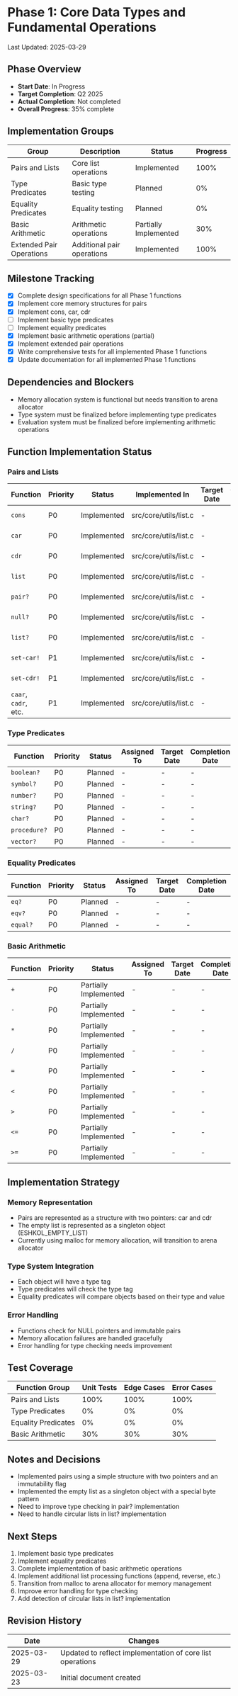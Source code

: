 # Phase 1: Core Data Types and Fundamental Operations

Last Updated: 2025-03-29

## Phase Overview
- **Start Date**: In Progress
- **Target Completion**: Q2 2025
- **Actual Completion**: Not completed
- **Overall Progress**: 35% complete

## Implementation Groups
| Group | Description | Status | Progress |
|-------|-------------|--------|----------|
| Pairs and Lists | Core list operations | Implemented | 100% |
| Type Predicates | Basic type testing | Planned | 0% |
| Equality Predicates | Equality testing | Planned | 0% |
| Basic Arithmetic | Arithmetic operations | Partially Implemented | 30% |
| Extended Pair Operations | Additional pair operations | Implemented | 100% |

## Milestone Tracking
- [x] Complete design specifications for all Phase 1 functions
- [x] Implement core memory structures for pairs
- [x] Implement cons, car, cdr
- [ ] Implement basic type predicates
- [ ] Implement equality predicates
- [x] Implement basic arithmetic operations (partial)
- [x] Implement extended pair operations
- [x] Write comprehensive tests for all implemented Phase 1 functions
- [x] Update documentation for all implemented Phase 1 functions

## Dependencies and Blockers
- Memory allocation system is functional but needs transition to arena allocator
- Type system must be finalized before implementing type predicates
- Evaluation system must be finalized before implementing arithmetic operations

## Function Implementation Status

### Pairs and Lists
| Function | Priority | Status | Implemented In | Target Date | Completion Date |
|----------|----------|--------|----------------|-------------|----------------|
| `cons` | P0 | Implemented | src/core/utils/list.c | - | 2025-03-29 |
| `car` | P0 | Implemented | src/core/utils/list.c | - | 2025-03-29 |
| `cdr` | P0 | Implemented | src/core/utils/list.c | - | 2025-03-29 |
| `list` | P0 | Implemented | src/core/utils/list.c | - | 2025-03-29 |
| `pair?` | P0 | Implemented | src/core/utils/list.c | - | 2025-03-29 |
| `null?` | P0 | Implemented | src/core/utils/list.c | - | 2025-03-29 |
| `list?` | P0 | Implemented | src/core/utils/list.c | - | 2025-03-29 |
| `set-car!` | P1 | Implemented | src/core/utils/list.c | - | 2025-03-29 |
| `set-cdr!` | P1 | Implemented | src/core/utils/list.c | - | 2025-03-29 |
| `caar`, `cadr`, etc. | P1 | Implemented | src/core/utils/list.c | - | 2025-03-29 |

### Type Predicates
| Function | Priority | Status | Assigned To | Target Date | Completion Date |
|----------|----------|--------|-------------|-------------|----------------|
| `boolean?` | P0 | Planned | - | - | - |
| `symbol?` | P0 | Planned | - | - | - |
| `number?` | P0 | Planned | - | - | - |
| `string?` | P0 | Planned | - | - | - |
| `char?` | P0 | Planned | - | - | - |
| `procedure?` | P0 | Planned | - | - | - |
| `vector?` | P0 | Planned | - | - | - |

### Equality Predicates
| Function | Priority | Status | Assigned To | Target Date | Completion Date |
|----------|----------|--------|-------------|-------------|----------------|
| `eq?` | P0 | Planned | - | - | - |
| `eqv?` | P0 | Planned | - | - | - |
| `equal?` | P0 | Planned | - | - | - |

### Basic Arithmetic
| Function | Priority | Status | Assigned To | Target Date | Completion Date |
|----------|----------|--------|-------------|-------------|----------------|
| `+` | P0 | Partially Implemented | - | - | - |
| `-` | P0 | Partially Implemented | - | - | - |
| `*` | P0 | Partially Implemented | - | - | - |
| `/` | P0 | Partially Implemented | - | - | - |
| `=` | P0 | Partially Implemented | - | - | - |
| `<` | P0 | Partially Implemented | - | - | - |
| `>` | P0 | Partially Implemented | - | - | - |
| `<=` | P0 | Partially Implemented | - | - | - |
| `>=` | P0 | Partially Implemented | - | - | - |

## Implementation Strategy

### Memory Representation
- Pairs are represented as a structure with two pointers: car and cdr
- The empty list is represented as a singleton object (ESHKOL_EMPTY_LIST)
- Currently using malloc for memory allocation, will transition to arena allocator

### Type System Integration
- Each object will have a type tag
- Type predicates will check the type tag
- Equality predicates will compare objects based on their type and value

### Error Handling
- Functions check for NULL pointers and immutable pairs
- Memory allocation failures are handled gracefully
- Error handling for type checking needs improvement

## Test Coverage

| Function Group | Unit Tests | Edge Cases | Error Cases |
|----------------|------------|------------|-------------|
| Pairs and Lists | 100% | 100% | 100% |
| Type Predicates | 0% | 0% | 0% |
| Equality Predicates | 0% | 0% | 0% |
| Basic Arithmetic | 30% | 30% | 30% |

## Notes and Decisions
- Implemented pairs using a simple structure with two pointers and an immutability flag
- Implemented the empty list as a singleton object with a special byte pattern
- Need to improve type checking in pair? implementation
- Need to handle circular lists in list? implementation

## Next Steps
1. Implement basic type predicates
2. Implement equality predicates
3. Complete implementation of basic arithmetic operations
4. Implement additional list processing functions (append, reverse, etc.)
5. Transition from malloc to arena allocator for memory management
6. Improve error handling for type checking
7. Add detection of circular lists in list? implementation

## Revision History
| Date | Changes |
|------|---------|
| 2025-03-29 | Updated to reflect implementation of core list operations |
| 2025-03-23 | Initial document created |
